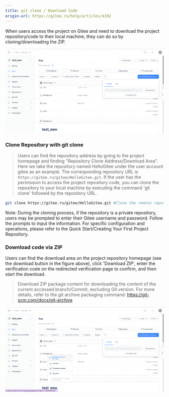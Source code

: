 ```yaml
---
title: git clone / Download Code
origin-url: https://gitee.ru/help/articles/4192
---
```


When users access the project on Gitee and need to download the project repository/code to their local machine, they can do so by cloning/downloading the ZIP.

![Image Description](../../../../../assets/image28.png)

### **Clone Repository with git clone**

> Users can find the repository address by going to the project homepage and finding "Repository Clone Address/Download Area".
Here we take the repository named HelloGitee under the user account gitee as an example. The corresponding repository URL is `https://gitee.ru/gitee/HelloGitee.git`. If the user has the permission to access the project repository code, you can clone the repository to your local machine by executing the command 'git clone' followed by the repository URL.

```bash
git clone https://gitee.ru/gitee/HelloGitee.git #Clone the remote repository to the local machine.
```

Note: During the cloning process, if the repository is a private repository, users may be prompted to enter their Gitee username and password. Follow the prompts to input the information. For specific configuration and operations, please refer to the Quick Start/Creating Your First Project Repository.

### **Download code via ZIP**

Users can find the download area on the project repository homepage (see the download button in the figure above), click 'Download ZIP', enter the verification code on the redirected verification page to confirm, and then start the download.

> Download ZIP package content for downloading the content of the current accessed branch/Commit, excluding Git version. For more details, refer to the git archive packaging command: https://git-scm.com/docs/git-archive

![Image Description](../../../../../assets/image29.png)
 